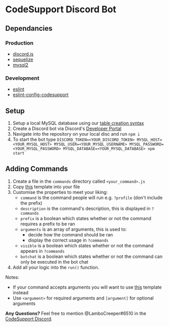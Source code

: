 # CodeSupport Discord Bot

## Dependancies
### Production
- [discord.js](https://www.npmjs.com/package/discord.js)
- [sequelize](https://www.npmjs.com/package/sequelize)
- [mysql2](https://www.npmjs.com/package/mysql2)

### Development
- [eslint](https://www.npmjs.com/package/eslint)
- [eslint-config-codesupport](https://www.npmjs.com/package/eslint-config-codesupport)

## Setup
1. Setup a local MySQL database using our [table creation syntax](https://github.com/codesupport/table-create-syntax)
2. Create a Discord bot via Discord's [Developer Portal](https://discordapp.com/developers/applications/)
3. Navigate into the repository on your local disc and run `npm i` 
4. To start the bot type `DISCORD_TOKEN=<YOUR_DISCORD_TOKEN> MYSQL_HOST=<YOUR_MYSQL_HOST> MYSQL_USER=<YOUR_MYSQL_USERNAME> MYSQL_PASSWORD=<YOUR_MYSQL_PASSWORD> MYSQL_DATABASE=<YOUR_MYSQL_DATABASE> npm start`

## Adding Commands
1. Create a file in the `commands` directory called `<your_command>.js`
2. Copy [this](https://gist.github.com/LamboCreeper/516ecb352ff82465ad2ab19aebe69fc4) template into your file
3. Customise the properties to meet your liking:
	- `command` is the command people will run e.g. `?profile` (don't include the prefix)
	- `description` is the command's description, this is displayed in `?commands`
	- `prefix` is a boolean which states whether or not the command requires a prefix to be ran
	- `arguments` is an array of arguments, this is used to:
		- decide how the command should be ran
		- display the correct usage in `?commands`
	- `visible` is a boolean which states whether or not the command appears in `?commands`
	- `botchat` is a boolean which states whether or not the command can only be executed in the bot chat
4. Add all your logic into the `run()` function.

Notes:
- If your command accepts arguments you will want to use [this](https://gist.github.com/LamboCreeper/21879a5cb2e56d1e70b66c038635188a) template instead
- Use `<argument>` for required arguments and `[argument]` for optional arguments

**Any Questions?** Feel free to mention @LamboCreeper#6510 in the [CodeSupport Discord](https://discord.gg/Hn9SETt).